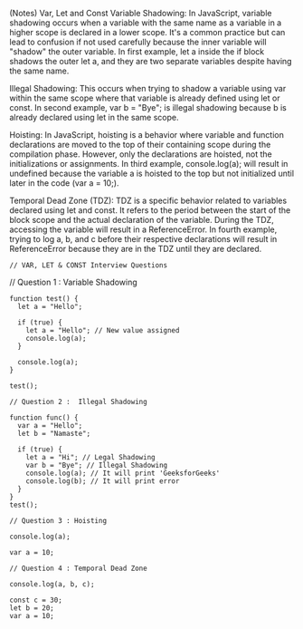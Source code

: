 (Notes) Var, Let and Const
Variable Shadowing:
        In JavaScript, variable shadowing occurs when a variable with the same name as a variable in a higher scope is declared in a lower scope.
        It's a common practice but can lead to confusion if not used carefully because the inner variable will "shadow" the outer variable.
        In first example, let a inside the if block shadows the outer let a, and they are two separate variables despite having the same name.

Illegal Shadowing:
        This occurs when trying to shadow a variable using var within the same scope where that variable is already defined using let or const.
        In second example, var b = "Bye"; is illegal shadowing because b is already declared using let in the same scope.

Hoisting:
        In JavaScript, hoisting is a behavior where variable and function declarations are moved to the top of their containing scope during the compilation phase.
        However, only the declarations are hoisted, not the initializations or assignments.
        In third example, console.log(a); will result in undefined because the variable a is hoisted to the top but not initialized until later in the code (var a = 10;).

Temporal Dead Zone (TDZ):
        TDZ is a specific behavior related to variables declared using let and const. It refers to the period between the start of the block scope and the actual declaration of the variable.
        During the TDZ, accessing the variable will result in a ReferenceError.
        In fourth example, trying to log a, b, and c before their respective declarations will result in ReferenceError because they are in the TDZ until they are declared.


    // VAR, LET & CONST Interview Questions

// Question 1 : Variable Shadowing
```
function test() {
  let a = "Hello";

  if (true) {
    let a = "Hello"; // New value assigned
    console.log(a);
  }

  console.log(a);
}

test();

// Question 2 :  Illegal Shadowing

function func() {
  var a = "Hello";
  let b = "Namaste";

  if (true) {
    let a = "Hi"; // Legal Shadowing
    var b = "Bye"; // Illegal Shadowing
    console.log(a); // It will print 'GeeksforGeeks'
    console.log(b); // It will print error
  }
}
test();

// Question 3 : Hoisting

console.log(a);

var a = 10;

// Question 4 : Temporal Dead Zone

console.log(a, b, c);

const c = 30;
let b = 20;
var a = 10;      
```
